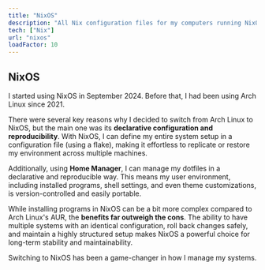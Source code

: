 ```yaml
---
title: "NixOS"
description: "All Nix configuration files for my computers running NixOS."
tech: ["Nix"]
url: "nixos"
loadFactor: 10
---
```


## NixOS

I started using NixOS in September 2024. Before that, I had been using Arch
Linux since 2021.

There were several key reasons why I decided to switch from Arch Linux to NixOS,
but the main one was its **declarative configuration and reproducibility**. With
NixOS, I can define my entire system setup in a configuration file (using a
flake), making it effortless to replicate or restore my environment across
multiple machines.

Additionally, using **Home Manager**, I can manage my dotfiles in a declarative
and reproducible way. This means my user environment, including installed
programs, shell settings, and even theme customizations, is version-controlled
and easily portable.

While installing programs in NixOS can be a bit more complex compared to Arch
Linux's AUR, the **benefits far outweigh the cons**. The ability to have
multiple systems with an identical configuration, roll back changes safely, and
maintain a highly structured setup makes NixOS a powerful choice for long-term
stability and maintainability.

Switching to NixOS has been a game-changer in how I manage my systems.

